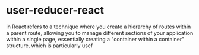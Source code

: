 # user-reducer-react
in React refers to a technique where you create a hierarchy of routes within a parent route, allowing you to manage different sections of your application within a single page, essentially creating a "container within a container" structure, which is particularly usef
